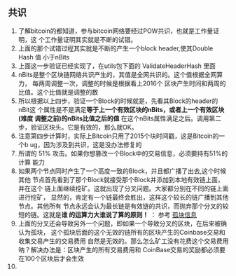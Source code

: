 ## 共识
1. 了解bitcoin的都知道，参与bitcoin网络要经过POW共识，也就是工作量证明，这
    个工作量证明其实就是不断的试错。
2. 上面的那个试错过程其实就是不断的产生一个block header,使其Double Hash 值
    小于nBits
3. 上面这一步验证已经实现了，在utils包下面的 ValidateHeaderHash 里面
4. nBits是整个区块链网络共识产生的，其值是全网共识的。这个值根据全网算力，
    每两周调整一次，调整的时候是根据看上2016个
   区块产生时间和两周的比值。这个比值就是调整的数
5. 所以根据以上四步，验证一个Block的时候就是，先看其Block的header的nBit这
    个属性是不是满足**等于上一个有效区块的nBits，或者上一个有效区块(难度
     调整之前)的nBits比值之后的值**
   在这个nBits属性满足之后。调用第二步，验证区块头。它是有效的，那么就OK。
6. 注意第四步计算时，实际上Bitcoin只用了2015个块时间戳，这是Bitcoin的一个b
    ug，因为涉及到共识，这是没办法修复的
7. 所谓的 51% 攻击。如果你想篡改一个Block中的交易信息，必须要持有51%的计算
    能力
8. 如果两个节点同时产生了一个高度一致的Block，并且都广播了出去,这个时候其他
    节点首先看到了那个Block就接受那个Block并添加到本地有效链上面，并在这个
    链上面继续挖矿。这就出现了分叉问题。大家都分别在不同的链上面进行挖矿，
    显然的，肯定有一个链最终会胜出，这样这个较长的链广播到其他节点。其他所有
    节点永远会认为最长链是有效链的共识，而抛弃那个分叉的较短的链。这就是**谁
    的运算力大谁说了算的原则！** ： 参考 [孤块信息](https://blockchain.info/orphaned-blocks)
9. 上面的分叉还会导致另外一个问题，即如果一个导致分叉的区块，在后来被确认为孤块，
    这个孤块后面的这个无效的链所有的区块产生的Coinbase交易和收集交易产生的交易费用
    自然是无效的。那么怎么矿工没有花费这个交易费用呐？解决办法是：区块产生的所有交易费用和
    CoinBase交易的奖励都必须要在100个区块后才会生效
10.


